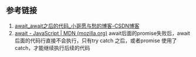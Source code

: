 ## 参考链接
1. [await_await之后的代码_小哥愿与愁的博客-CSDN博客](https://blog.csdn.net/weixin_55697644/article/details/130987324)
2. [await - JavaScript | MDN (mozilla.org)](https://developer.mozilla.org/zh-CN/docs/Web/JavaScript/Reference/Operators/await)
await后面的promise失败后，await后面的代码行直接不会执行，只有try catch 之后，或者promise 使用了catch，才能继续执行后续的代码